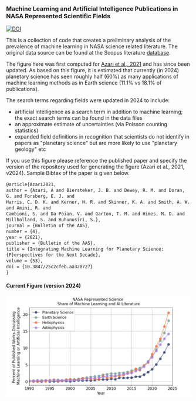 
### Machine Learning and Artificial Intelligence Publications in NASA Represented Scientific Fields

[![DOI](https://zenodo.org/badge/423582609.svg)](https://zenodo.org/doi/10.5281/zenodo.13023913)

This is a collection of code that creates a preliminary analysis of the prevalence of machine learning in NASA science related literature. The original data source can be found at the Scopus literature [database](https://www.scopus.com/home.uri).

The figure here was first computed for [Azari et al., 2021](https://baas.aas.org/pub/2021n4i128/release/1?readingCollection=7272e5bb) and has since been updated. As based on this figure, it is estimated that currently (in 2024) planetary science has seen roughly half (60%) as many applications of machine learning methods as in Earth science (11.1% vs 18.1% of publications).

The search terms regarding fields were updated in 2024 to include:
- artificial intelligence as a search term in addition to machine learning; the exact search terms can be found in the data files
- an approximate estimate of uncertainties (via Poisson counting statistics)
- expanded field definitions in recognition that scientists do not identify in papers as "planetary science" but are more likely to use "planetary geology" etc  

If you use this figure please reference the published paper and specify the version of the repository used for generating the figure (Azari et al., 2021, v2024). Sample Bibtex of the paper is given below.

```
@article{Azari2021,
author = {Azari, A and Biersteker, J. B. and Dewey, R. M. and Doran, G. and Forsberg, E. J. and
Harris, C. D. K. and Kerner, H. R. and Skinner, K. A. and Smith, A. W. and Amini, R. and
Cambioni, S. and Da Poian, V. and Garton, T. M. and Himes, M. D. and Millholland, S. and Ruhunusiri, S.},
journal = {Bulletin of the AAS},
number = {4},
year = {2021},
publisher = {Bulletin of the AAS},
title = {Integrating Machine Learning for Planetary Science: {P}erspectives for the Next Decade},
volume = {53},
doi = {10.3847/25c2cfeb.aa328727}
}
```

#### Current Figure (version 2024)

<img width="1500" alt="img1" src="./Figures/NASADivision_Share_ML_End2024Results.png">
